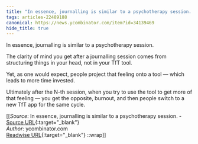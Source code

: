 ```yaml
---
title: "In essence, journalling is similar to a psychotherapy session. The ..."
tags: articles-22489188
canonical: https://news.ycombinator.com/item?id=34139469
hide_title: true
---
```


In essence, journalling is similar to a psychotherapy session.

The clarity of mind you get after a journalling session comes from structuring things in your head, not in your TfT tool.

Yet, as one would expect, people project that feeling onto a tool — which leads to more time invested.

Ultimately after the N-th session, when you try to use the tool to get more of that feeling — you get the opposite, burnout, and then people switch to a new TfT app for the same cycle.


[[_Source_: In essence, journalling is similar to a psychotherapy session. - [Source URL](https://news.ycombinator.com/item?id=34139469){:target="_blank"}<br>
_Author_: ycombinator.com<br>
[Readwise URL](https://readwise.io/open/442426445){:target="_blank"}
::wrap]]